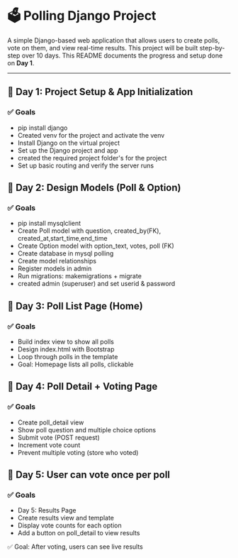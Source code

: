 # 🗳️ Polling Django Project

A simple Django-based web application that allows users to create polls, vote on them, and view real-time results. This project will be built step-by-step over 10 days. This README documents the progress and setup done on **Day 1**.

---

## 📅 Day 1: Project Setup & App Initialization

### ✅ Goals

- pip install django
- Created venv for the project and activate the venv
- Install Django on the virtual project
- Set up the Django project and app
- created the required project folder's for the project
- Set up basic routing and verify the server runs

## 📅 Day 2: Design Models (Poll & Option)

### ✅ Goals

- pip install mysqlclient
- Create Poll model with question, created_by(FK), created_at,start_time,end_time
- Create Option model with option_text, votes, poll (FK)
- Create database in mysql polling
- Create model relationships
- Register models in admin
- Run migrations: makemigrations + migrate
- created admin (superuser) and set userid & password

## 📅 Day 3: Poll List Page (Home)

### ✅ Goals

- Build index view to show all polls
- Design index.html with Bootstrap
- Loop through polls in the template
- Goal: Homepage lists all polls, clickable

## 📅 Day 4: Poll Detail + Voting Page

### ✅ Goals

- Create poll_detail view
- Show poll question and multiple choice options
- Submit vote (POST request)
- Increment vote count
- Prevent multiple voting (store who voted)

## 📅 Day 5: User can vote once per poll

### ✅ Goals

- Day 5: Results Page
- Create results view and template
- Display vote counts for each option
- Add a button on poll_detail to view results

✅ Goal: After voting, users can see live results
